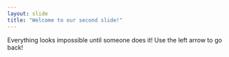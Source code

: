```yaml
---
layout: slide
title: "Welcome to our second slide!"
---
```

Everything looks impossible until someone does it!
Use the left arrow to go back!
